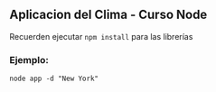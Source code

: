 ## Aplicacion del Clima - Curso Node

Recuerden ejecutar ```npm install``` para las librerías


### Ejemplo:
```
node app -d "New York"
```

